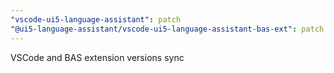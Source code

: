 ```yaml
---
"vscode-ui5-language-assistant": patch
"@ui5-language-assistant/vscode-ui5-language-assistant-bas-ext": patch
---
```


VSCode and BAS extension versions sync
